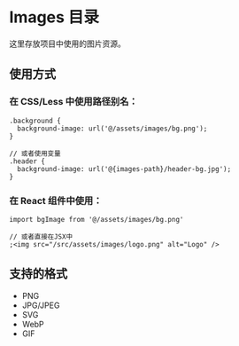 # Images 目录

这里存放项目中使用的图片资源。

## 使用方式

### 在 CSS/Less 中使用路径别名：

```less
.background {
  background-image: url('@/assets/images/bg.png');
}

// 或者使用变量
.header {
  background-image: url('@{images-path}/header-bg.jpg');
}
```

### 在 React 组件中使用：

```tsx
import bgImage from '@/assets/images/bg.png'

// 或者直接在JSX中
;<img src="/src/assets/images/logo.png" alt="Logo" />
```

## 支持的格式

- PNG
- JPG/JPEG
- SVG
- WebP
- GIF
